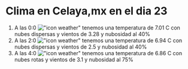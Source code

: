 # Clima en Celaya,mx en el dia 23

1. A las 0:0 !["icon weather"](http://openweathermap.org/img/w/03n.png) tenemos una temperatura de 7.01 C con nubes dispersas y  vientos de 3.28 y nubosidad al 40%
1. A las 2:0 !["icon weather"](http://openweathermap.org/img/w/03n.png) tenemos una temperatura de 6.94 C con nubes dispersas y  vientos de 2.5 y nubosidad al 40%
1. A las 4:0 !["icon weather"](http://openweathermap.org/img/w/04n.png) tenemos una temperatura de 6.86 C con nubes rotas y  vientos de 3.1 y nubosidad al 75%

